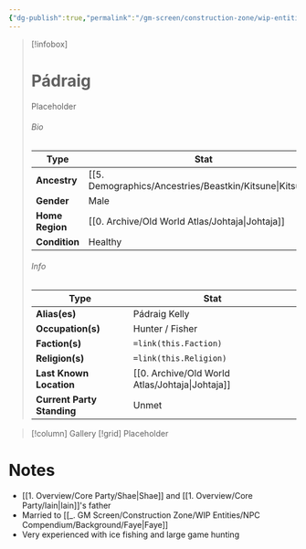 ```yaml
---
{"dg-publish":true,"permalink":"/gm-screen/construction-zone/wip-entities/npc-compendium/background/padraig/","noteIcon":""}
---
```



> [!infobox]
> # Pádraig
> Placeholder
> ###### Bio
> Type |  Stat |
> ---|---|
> **Ancestry** | [[5. Demographics/Ancestries/Beastkin/Kitsune\|Kitsune]] |
> **Gender** | Male |
> **Home Region** | [[0. Archive/Old World Atlas/Johtaja\|Johtaja]] |
> **Condition** | Healthy |
> ###### Info
> Type |  Stat |
> ---|---|
> **Alias(es)** | Pádraig Kelly |
> **Occupation(s)** | Hunter / Fisher |
> **Faction(s)** | `=link(this.Faction)` |
> **Religion(s)** | `=link(this.Religion)` |
> **Last Known Location** | [[0. Archive/Old World Atlas/Johtaja\|Johtaja]] |
> **Current Party Standing** | Unmet |

> [!column] Gallery 
> [!grid] 
> Placeholder

# Notes

- [[1. Overview/Core Party/Shae\|Shae]] and [[1. Overview/Core Party/Iain\|Iain]]'s father 
- Married to [[_. GM Screen/Construction Zone/WIP Entities/NPC Compendium/Background/Faye\|Faye]] 
- Very experienced with ice fishing and large game hunting
